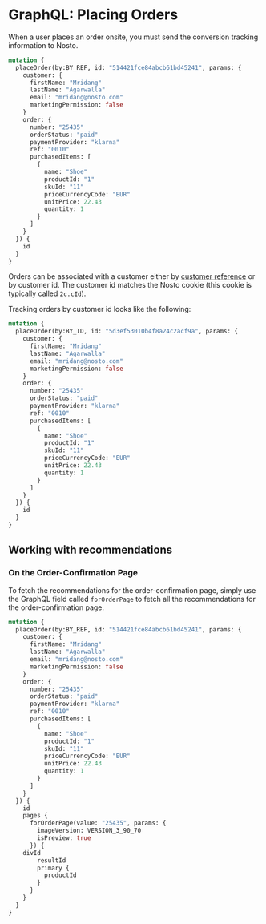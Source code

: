 # GraphQL: Placing Orders

When a user places an order onsite, you must send the conversion tracking information to Nosto.

```graphql
mutation {
  placeOrder(by:BY_REF, id: "514421fce84abcb61bd45241", params: {
    customer: {
      firstName: "Mridang"
      lastName: "Agarwalla"
      email: "mridang@nosto.com"
      marketingPermission: false
    }
    order: {
      number: "25435"
      orderStatus: "paid"
      paymentProvider: "klarna"
      ref: "0010"
      purchasedItems: [
        {
          name: "Shoe"
          productId: "1"
          skuId: "11"
          priceCurrencyCode: "EUR"
          unitPrice: 22.43
          quantity: 1
        }
      ]
    }
  }) {
    id
  }
}
```

Orders can be associated with a customer either by [customer reference](../../../../implementing-nosto/manual-implementation/adding-the-customer-information.md) or by customer id. The customer id matches the Nosto cookie \(this cookie is typically called `2c.cId`\).

Tracking orders by customer id looks like the following:

```graphql
mutation {
  placeOrder(by:BY_ID, id: "5d3ef53010b4f8a24c2acf9a", params: {
    customer: {
      firstName: "Mridang"
      lastName: "Agarwalla"
      email: "mridang@nosto.com"
      marketingPermission: false
    }
    order: {
      number: "25435"
      orderStatus: "paid"
      paymentProvider: "klarna"
      ref: "0010"
      purchasedItems: [
        {
          name: "Shoe"
          productId: "1"
          skuId: "11"
          priceCurrencyCode: "EUR"
          unitPrice: 22.43
          quantity: 1
        }
      ]
    }
  }) {
    id
  }
}
```

## Working with recommendations

### On the Order-Confirmation Page

To fetch the recommendations for the order-confirmation page, simply use the GraphQL field called `forOrderPage` to fetch all the recommendations for the order-confirmation page.

```graphql
mutation {
  placeOrder(by:BY_REF, id: "514421fce84abcb61bd45241", params: {
    customer: {
      firstName: "Mridang"
      lastName: "Agarwalla"
      email: "mridang@nosto.com"
      marketingPermission: false
    }
    order: {
      number: "25435"
      orderStatus: "paid"
      paymentProvider: "klarna"
      ref: "0010"
      purchasedItems: [
        {
          name: "Shoe"
          productId: "1"
          skuId: "11"
          priceCurrencyCode: "EUR"
          unitPrice: 22.43
          quantity: 1
        }
      ]
    }
  }) {
    id
    pages {
      forOrderPage(value: "25435", params: {
        imageVersion: VERSION_3_90_70
        isPreview: true
      }) {
    divId
        resultId
        primary {
          productId
        }
      }
    }
  }
}
```

